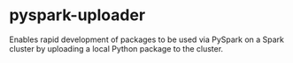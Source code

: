 # pyspark-uploader
Enables rapid development of packages to be used via PySpark on a Spark cluster by uploading a local Python package to the cluster.
